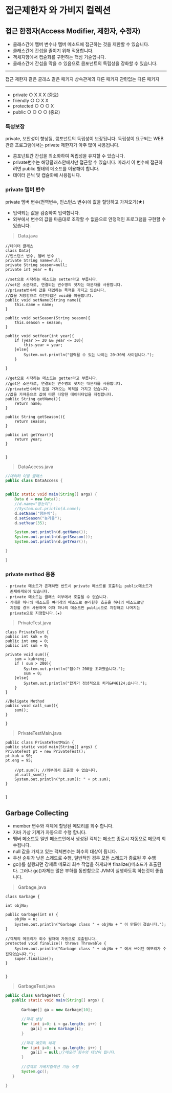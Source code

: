 # 접근제한자 와 가비지 컬렉션

## 접근 한정자(Access Modifier, 제한자, 수정자)

* 클래스간에 멤버 변수나 멤버 메소드에 접근하는 것을 제한할 수 있습니다.
* 클래스간에 간섭을 줄이기 위해 적용합니다.
* 객체지향에서 캡슐화를 구현하는 핵심 기술입니다.
* 클래스간에 간섭을 막을 수 있음으로 콤포넌트의 독립성을 강화할 수 있습니다.

***

접근 제한자 같은 클래스 같은 패키지 상속관계의 다른 패키지 관련없는 다른 패키지

***

* private ○ X X X (중요)
* friendly ○ ○ X X
* protected ○ ○ ○ X
* public ○ ○ ○ ○ (중요)

### 특성보장

private, 보안성이 향상됨, 콤포넌트의 독립성이 보장됩니다. 독립성이 요구되는 WEB관련 프로그램에서는 private 제한자가 아주 많이 사용됩니다.

* 콤포넌트간 간섭을 최소화하여 독립성을 유지할 수 있습니다.
* private변수는 해당클래스안에서만 접근할 수 있습니다. 따라서 이 변수에 접근하려면 public 형태의 메소드를 이용해야 합니다.
* 데이터 은닉 및 캡슐화에 사용됩니다.

### private 멤버 변수

private 멤버 변수(전역변수, 인스턴스 변수)에 값을 할당하고 가져오기(★)

* 입력되는 값을 검증하여 입력합니다.
* 외부에서 변수의 값을 마음대로 조작할 수 없음으로 안정적인 프로그램을 구현할 수 있습니다.

> Data.java

```
//데이터 클래스
class Data{
//인스턴스 변수, 멤버 변수
private String name=null;
private String season=null;
private int year = 0;

//set으로 시작하는 메소드는 setter라고 부릅니다.
//set은 소문자로, 연결되는 변수명의 첫자는 대문자를 사용합니다.
//private변수에 값을 대입하는 목적을 가지고 있습니다.
//값을 저장함으로 리턴타입은 void를 이용합니다.
public void setName(String name){
    this.name = name;
}

public void setSeason(String season){
    this.season = season;
}

public void setYear(int year){
    if (year >= 20 && year <= 30){
        this.year = year;
    }else{
        System.out.println("입력될 수 있는 나이는 20~30세 사이입니다.");
    }

}

//get으로 시작하는 메소드는 getter라고 부릅니다.
//get은 소문자로, 연결되는 변수명의 첫자는 대문자를 사용합니다.
//private변수에서 값을 가져오는 목적을 가지고 있습니다.
//값을 가져옴으로 값에 따른 다양한 데이터타입을 지정합니다.
public String getName(){
    return name;
}

public String getSeason(){
    return season;
}

public int getYear(){
    return year;
}


}
```

> DataAccess.java

```java
//데이터 이용 클래스
public class DataAccess {


public static void main(String[] args) {
    Data d = new Data();
    //d.name="왕눈이";
    //System.out.println(d.name);
    d.setName("왕눈이");
    d.setSeason("늦가을");
    d.setYear(35);

    System.out.println(d.getName());
    System.out.println(d.getSeason());
    System.out.println(d.getYear());

}

}
```

### private method 응용

```
- private 메소드가 존재하면 반드시 private 메소드를 호출하는 public메소드가
  존재하게되어 있습니다.
- private 메소드는 클래스 외부에서 호출될 수 없습니다.
- 거대한 하나의 메소드를 여러개의 메소드로 분리한후 호출을 하나의 메소드로만
  지정할 경우 사용하며 이때 하나의 메소드만 public으로 지정하고 나머지는
  private으로 지정합니다.(★)
```

> PrivateTest.java

```
class PrivateTest {
public int kuk = 0;
public int eng = 0;
public int sum = 0;

private void sum(){
    sum = kuk+eng;
    if ( sum > 200){
        System.out.println("점수가 200을 초과했습니다.");
        sum = 0;
    }else{
        System.out.println("합계가 정상적으로 처리&#46124;습니다.");
    }
}

//Deligate Method
public void call_sum(){
    sum();
}

}
```

> PrivateTestMain.java

```
public class PrivateTestMain {
public static void main(String[] args) {
PrivateTest pt = new PrivateTest();
pt.kuk = 90;
pt.eng = 95;

    //pt.sum(); //외부에서 호출할 수 없습니다.
    pt.call_sum();
    System.out.println("pt.sum(): " + pt.sum);
}


}
```

## Garbage Collecting

* member 변수와 객체에 할당된 메모리를 회수 합니다.
* 자바 가상 기계가 자동으로 수행 합니다.
* 멤버 메소드등 일반 메소드안에서 생성된 객체는 메소드 종료시 자동으로 메모리 회수됩니다.
* null 값을 가지고 있는 객체변수는 회수의 대상이 됩니다.
* 우선 순위가 낮은 스레드로 수행, 일반적인 경우 모든 스레드가 종료된 후 수행
* gc()를 실행되면 강제로 메모리 회수 작업을 하게되며 finalize()메소드가 호출된다. 그러나 gc()자체는 많은 부하를 동반함으로 JVM이 실행하도록 하는것이 좋습니다.

> Garbage.java

```
class Garbage {

int objNo;

public Garbage(int n) {
    objNo = n;
    System.out.println("Garbage class " + objNo + " 이 만들어 졌습니다.");
}

//객체의 메모리가 회수 될때에 자동으로 호출됩니다.
protected void finalize() throws Throwable {
    System.out.println("Garbage class " + objNo + " 에서 쓰이던 메모리가 수집되었습니다.");
    super.finalize();
}


}
```

> GarbageTest.java

```java
public class GarbageTest {
   public static void main(String[] args) {
   
       Garbage[] ga = new Garbage[10];
   
       //객체 생성
       for (int i=0; i < ga.length; i++) {
           ga[i] = new Garbage(i);
       }
   
       //객체 메모리 해제
       for (int i=0; i < ga.length; i++) {
           ga[i] = null;//메모리 회수의 대상이 됩니다.
       }
   
       //강제로 가베지컬렉션 기능 수행
       System.gc();
   }

}
```
